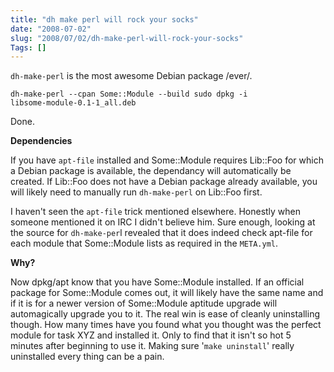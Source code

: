 ```yaml
--- 
title: "dh make perl will rock your socks"
date: "2008-07-02"
slug: "2008/07/02/dh-make-perl-will-rock-your-socks"
Tags: []
---
```

<code>dh-make-perl</code> is the most awesome Debian package /ever/.

<code>dh-make-perl --cpan Some::Module --build
sudo dpkg -i libsome-module-0.1-1_all.deb</code>

Done.

<strong>Dependencies</strong>

If you have <code>apt-file</code> installed and Some::Module requires Lib::Foo for which a Debian package is available, the dependancy will automatically be created.  If Lib::Foo does not have a Debian package already available, you will likely  need to manually run <code>dh-make-perl</code> on Lib::Foo first.

I haven't seen the <code>apt-file</code> trick mentioned elsewhere.  Honestly when someone mentioned it on IRC I didn't believe him.  Sure enough, looking at the source for <code>dh-make-per</code>l revealed that it does indeed check apt-file for each module that Some::Module lists as required in the <code>META.yml</code>.

<strong>Why?</strong>

Now dpkg/apt know that you have Some::Module installed.  If an official package for Some::Module comes out, it will likely have the same name and if it is for a newer version of Some::Module aptitude upgrade will automagically upgrade you to it.  The real win is ease of cleanly uninstalling though. How many times have you found what you thought was the perfect module for task XYZ and installed it.  Only to find that it isn't so hot 5 minutes after beginning to use it.  Making sure '<code>make uninstall</code>' really uninstalled every thing can be a pain.
